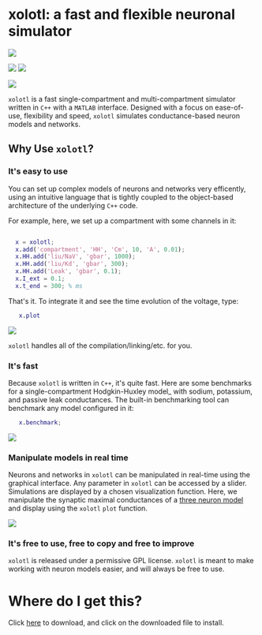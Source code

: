 # xolotl: a fast and flexible neuronal simulator
<!--kapalin_test_result_start-->
![](https://img.shields.io/badge/macOS_10.14-11/11-brightgreen.svg) 
<!--kapalin_test_result_stop-->
![](https://readthedocs.org/projects/sphinx-rtd-theme/badge/?version=latest)
![](https://img.shields.io/github/last-commit/sg-s/xolotl.svg)

![](https://user-images.githubusercontent.com/6005346/41205222-30b6f3d4-6cbd-11e8-983b-9125585d629a.png)

`xolotl` is a fast single-compartment and multi-compartment simulator written in `C++` with a `MATLAB` interface. Designed with a focus on ease-of-use, flexibility and speed, `xolotl` simulates conductance-based neuron models and networks.

## Why Use `xolotl`?


### It's easy to use

You can set up complex models of neurons and networks very efficently, using an intuitive language that is tightly coupled to the object-based architecture of the underlying `C++` code.

For example, here, we set up a compartment with some channels in it: 

```matlab

  x = xolotl;
  x.add('compartment', 'HH', 'Cm', 10, 'A', 0.01);
  x.HH.add('liu/NaV', 'gbar', 1000);
  x.HH.add('liu/Kd', 'gbar', 300);
  x.HH.add('Leak', 'gbar', 0.1);
  x.I_ext = 0.1;
  x.t_end = 300; % ms

```

That's it. To integrate it and see the time evolution of the voltage, type:

```matlab
   x.plot
```

![](https://user-images.githubusercontent.com/6005346/44669694-24e53580-aa10-11e8-9bd0-5b0378d33342.png)

``xolotl`` handles all of the compilation/linking/etc. for you.

### It's fast


Because ``xolotl`` is written in ``C++``, it's quite fast. Here are some benchmarks for a single-compartment Hodgkin-Huxley model_ with sodium, potassium, and passive leak conductances. The built-in benchmarking tool can benchmark any model configured in it:

```matlab
   x.benchmark;
```


![](https://user-images.githubusercontent.com/6005346/44669774-6544b380-aa10-11e8-86e8-7bea1b2ad90b.png)

### Manipulate models in real time


Neurons and networks in ``xolotl`` can be manipulated in real-time using the graphical interface. Any parameter in ``xolotl`` can be accessed by a slider. Simulations are displayed by a chosen visualization function. Here, we manipulate the synaptic maximal conductances of a [three neuron model](https://www.ncbi.nlm.nih.gov/pubmed/15558066) and display using the ``xolotl`` ``plot`` function.


![](https://user-images.githubusercontent.com/6005346/30785272-aef9fb44-a132-11e7-84a6-25fd8e58470a.gif)


### It's free to use, free to copy and free to improve 

`xolotl` is released under a permissive GPL license. `xolotl` is meant to make working with neuron models easier, and will always be free to use. 


# Where do I get this?

Click [here](https://drive.google.com/uc?id=15_Fy40Icnhbzfyz9eTqw-E0p5K9Lg_xu&export=download) to download, and click on the downloaded file to install. 



















